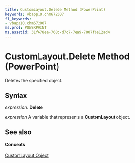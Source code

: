 ```yaml
---
title: CustomLayout.Delete Method (PowerPoint)
keywords: vbapp10.chm672007
f1_keywords:
- vbapp10.chm672007
ms.prod: POWERPOINT
ms.assetid: 31f678ea-768c-d7c7-7ea9-7007f6e12ad4
---
```



# CustomLayout.Delete Method (PowerPoint)

Deletes the specified object.


## Syntax

 _expression_. **Delete**

 _expression_ A variable that represents a **CustomLayout** object.


## See also


#### Concepts


[CustomLayout Object](customlayout-object-powerpoint.md)

